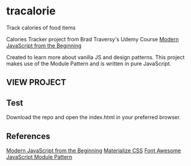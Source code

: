 # tracalorie
Track calories of food items

Calories Tracker project from Brad Traversy's Udemy Course [Modern JavaScript from the Beginning](https://www.udemy.com/modern-javascript-from-the-beginning/learn/v4/overview)

Created to learn more about vanilla JS and design patterns. This project makes use of the Module Pattern and is written in pure JavaScript.

## VIEW PROJECT

## Test
Download the repo and open the index.html in your preferred browser.

## References 
[Modern JavaScript from the Beginning](https://www.udemy.com/modern-javascript-from-the-beginning/learn/v4/overview)
[Materialize CSS](https://materializecss.com/)
[Font Awesome](https://fontawesome.com/)
[JavaScript Module Pattern](https://medium.com/@tkssharma/javascript-module-pattern-b4b5012ada9f)
